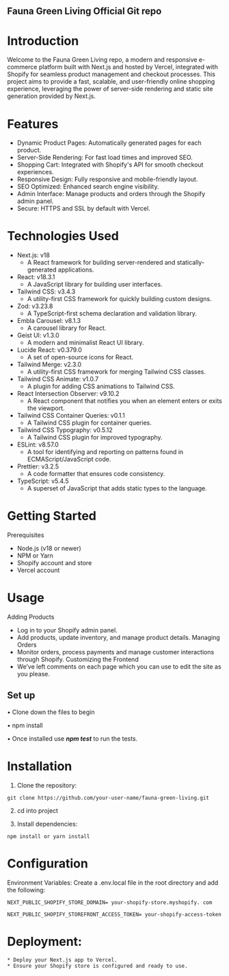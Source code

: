 ## Fauna Green Living Official Git repo

# Introduction

Welcome to the Fauna Green Living repo, a modern and responsive e-commerce platform built with Next.js and hosted by Vercel, integrated with Shopify for seamless product management and checkout processes.
This project aims to provide a fast, scalable, and user-friendly online shopping experience, leveraging the power of server-side rendering and static site generation provided by Next.js.

# Features
* Dynamic Product Pages: Automatically generated pages for each product.
* Server-Side Rendering: For fast load times and improved SEO.
* Shopping Cart: Integrated with Shopify's API for smooth checkout experiences.
* Responsive Design: Fully responsive and mobile-friendly layout.
* SEO Optimized: Enhanced search engine visibility.
* Admin Interface: Manage products and orders through the Shopify admin panel.
* Secure: HTTPS and SSL by default with Vercel.


# Technologies Used
* Next.js: v18
    * A React framework for building server-rendered and statically-generated applications.
* React: v18.3.1
    * A JavaScript library for building user interfaces.
* Tailwind CSS: v3.4.3
    * A utility-first CSS framework for quickly building custom designs.
* Zod: v3.23.8
    * A TypeScript-first schema declaration and validation library.
* Embla Carousel: v8.1.3
    * A carousel library for React.
* Geist UI: v1.3.0
    * A modern and minimalist React UI library.
* Lucide React: v0.379.0
    * A set of open-source icons for React.
* Tailwind Merge: v2.3.0
    * A utility-first CSS framework for merging Tailwind CSS classes.
* Tailwind CSS Animate: v1.0.7
    * A plugin for adding CSS animations to Tailwind CSS.
* React Intersection Observer: v9.10.2
    * A React component that notifies you when an element enters or exits the viewport.
* Tailwind CSS Container Queries: v0.1.1
    * A Tailwind CSS plugin for container queries.
* Tailwind CSS Typography: v0.5.12
    * A Tailwind CSS plugin for improved typography.
* ESLint: v8.57.0
    * A tool for identifying and reporting on patterns found in ECMAScript/JavaScript code.
* Prettier: v3.2.5
    * A code formatter that ensures code consistency.
* TypeScript: v5.4.5
    * A superset of JavaScript that adds static types to the language.


# Getting Started
Prerequisites
* Node.js (v18 or newer)
* NPM or Yarn
* Shopify account and store
* Vercel account

# Usage
Adding Products
* Log in to your Shopify admin panel.
* Add products, update inventory, and manage product details.
Managing Orders
* Monitor orders, process payments and manage customer interactions through Shopify.
Customizing the Frontend
* We’ve left comments on each page which you can use to edit the site as you please.
## Set up

• Clone down the files to begin

• npm install

• Once installed use ***npm test*** to run the tests.


# Installation

1. Clone the repository:
```
git clone https://github.com/your-user-name/fauna-green-living.git
```

2. cd into project

3. Install dependencies:
```
npm install or yarn install
```

# Configuration

Environment Variables: Create a .env.local file in the root directory and add the following:
```
NEXT_PUBLIC_SHOPIFY_STORE_DOMAIN= your-shopify-store.myshopify. com
```
```
NEXT_PUBLIC_SHOPIFY_STOREFRONT_ACCESS_TOKEN= your-shopify-access-token
```

# Deployment:

    * Deploy your Next.js app to Vercel.
    * Ensure your Shopify store is configured and ready to use.
